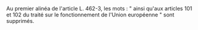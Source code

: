 Au premier alinéa de l'article L. 462-3, les mots : " ainsi qu'aux articles 101 et 102 du traité sur le fonctionnement de l'Union européenne " sont supprimés.

